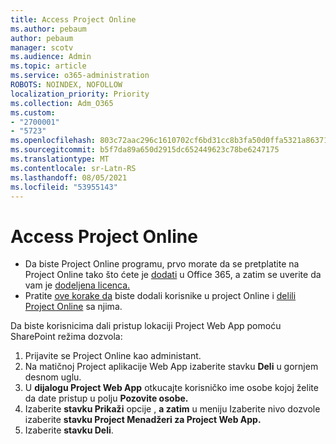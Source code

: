```yaml
---
title: Access Project Online
ms.author: pebaum
author: pebaum
manager: scotv
ms.audience: Admin
ms.topic: article
ms.service: o365-administration
ROBOTS: NOINDEX, NOFOLLOW
localization_priority: Priority
ms.collection: Adm_O365
ms.custom:
- "2700001"
- "5723"
ms.openlocfilehash: 803c72aac296c1610702cf6bd31cc8b3fa50d0ffa5321a8637186992bd51de3f
ms.sourcegitcommit: b5f7da89a650d2915dc652449623c78be6247175
ms.translationtype: MT
ms.contentlocale: sr-Latn-RS
ms.lasthandoff: 08/05/2021
ms.locfileid: "53955143"
---
```

# <a name="access-project-online"></a>Access Project Online

- Da biste Project Online programu, prvo morate da se pretplatite na Project Online tako što ćete je [dodati](https://docs.microsoft.com/ProjectOnline/get-started-with-project-online) u Office 365, a zatim se uverite da vam je [dodeljena licenca.](https://docs.microsoft.com/ProjectOnline/step-1-sign-up-for-project-online#next-make-sure-you-can-get-in)
- Pratite [ove korake da](https://docs.microsoft.com/ProjectOnline/step-2-add-people-to-project-online) biste dodali korisnike u project Online i [delili Project Online](https://docs.microsoft.com/ProjectOnline/step-2-add-people-to-project-online#4-finally-share-project-online-with-the-people-you-added) sa njima.

Da biste korisnicima dali pristup lokaciji Project Web App pomoću SharePoint režima dozvola:

1. Prijavite se Project Online kao administant.
2. Na matičnoj Project aplikacije Web App izaberite stavku **Deli** u gornjem desnom uglu.
3. U **dijalogu Project Web App** otkucajte korisničko ime osobe kojoj želite da date pristup u polju **Pozovite osobe.**
4. Izaberite **stavku Prikaži** opcije , **a zatim** u meniju Izaberite nivo dozvole izaberite **stavku Project Menadžeri za Project Web App.**
5. Izaberite **stavku Deli**.
